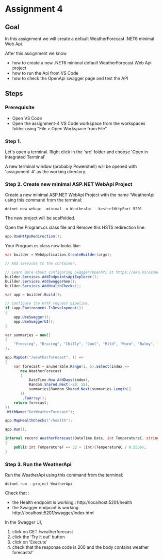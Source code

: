 # Assignment 4

## Goal

In this assignment we will create a default WeatherForecast .NET6 minimal Web Api.

After this assignment we know

- how to create a new .NET6 minimal default WeatherForecast Web Api project
- how to run the Api from VS Code
- how to check the OpenApi swagger page and test the API

## Steps

### Prerequisite

- Open VS Code
- Open the assignment-4 VS Code workspace from the workspaces folder using "File > Open Workspace from File"

### Step 1.

Let's open a terminal. 
Right click in the 'src' folder and choose 'Open in Integrated Terminal'

A new terminal window (probably Powershell) will be opened with 'assignment-4' as the working directory.

### Step 2. Create new minimal ASP.NET WebApi Project

Create a new minimal ASP.NET WebApi Project with the name 'WeatherApi' using this command from the terminal:

```dotnet new webapi -minimal -o WeatherApi --kestrelHttpPort 5201```

The new project will be scaffolded.

Open the Program.cs class file and Remove this HSTS redirection line:
```c#
app.UseHttpsRedirection();
```

Your Program.cs class now looks like:
```c#
var builder = WebApplication.CreateBuilder(args);

// Add services to the container.

// Learn more about configuring Swagger/OpenAPI at https://aka.ms/aspnetcore/swashbuckle
builder.Services.AddEndpointsApiExplorer();
builder.Services.AddSwaggerGen();
builder.Services.AddHealthChecks();

var app = builder.Build();

// Configure the HTTP request pipeline.
if (app.Environment.IsDevelopment())
{
    app.UseSwagger();
    app.UseSwaggerUI();
}

var summaries = new[]
{
    "Freezing", "Bracing", "Chilly", "Cool", "Mild", "Warm", "Balmy", "Hot", "Sweltering", "Scorching"
};

app.MapGet("/weatherforecast", () =>
{
    var forecast = Enumerable.Range(1, 5).Select(index =>
       new WeatherForecast
       (
           DateTime.Now.AddDays(index),
           Random.Shared.Next(-20, 55),
           summaries[Random.Shared.Next(summaries.Length)]
       ))
        .ToArray();
    return forecast;
})
.WithName("GetWeatherForecast");

app.MapHealthChecks("/health");

app.Run();

internal record WeatherForecast(DateTime Date, int TemperatureC, string? Summary)
{
    public int TemperatureF => 32 + (int)(TemperatureC / 0.5556);
}

```

### Step 3. Run the WeatherApi

Run the WeatherApi using this command from the terminal:

```dotnet run --project WeatherApi```

Check that :
- the Health endpoint is working : http://localhost:5201/health
- the Swagger endpoint is working: http://localhost:5201/swagger/index.html

In the Swagger UI,
1. click on GET /weatherforecast
2. click the 'Try it out' button
3. click on 'Execute'
4. check that the response code is 200 and the body contains weather forecasts!'

